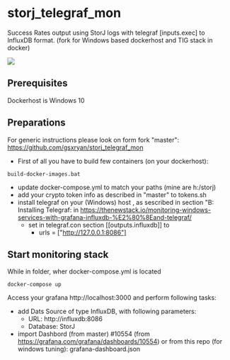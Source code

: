 # storj_telegraf_mon
Success Rates output using StorJ logs with telegraf [inputs.exec] to InfluxDB format. (fork for Windows based dockerhost and TIG stack in docker)

<img src="https://raw.githubusercontent.com/gsxryan/storj_telegraf_mon/master/Dashboard/Preview.png"/>

## Prerequisites

Dockerhost is Windows 10

## Preparations

For generic instructions please look on form fork "master": https://github.com/gsxryan/storj_telegraf_mon

- First of all you have to build few containers (on your dockerhost):
 
 `build-docker-images.bat`

- update docker-compose.yml to match your paths (mine are h:/storj)
- add your crypto token info as described in "master" to tokens.sh
- install telegraf on your (Windows) host , as sescribed in section "B: Installing Telegraf: in https://thenewstack.io/monitoring-windows-services-with-grafana-influxdb-%E2%80%8Eand-telegraf/
  - set in telegraf.con section [[outputs.influxdb]] to 
    - urls = ["http://127.0.0.1:8086"]

## Start monitoring stack

While in folder, wher docker-compose.yml is located

 `docker-compose up`
 
Access your grafana http://localhost:3000 and perform following tasks:
 
 
- add Dats Source of type InfluxDB, with following parameters:
  - URL: http://influxdb:8086 
  - Database: StorJ
- import  Dashbord (from master) #10554 (from https://grafana.com/grafana/dashboards/10554) or from this repo (for windows tuning): grafana-dashboard.json
